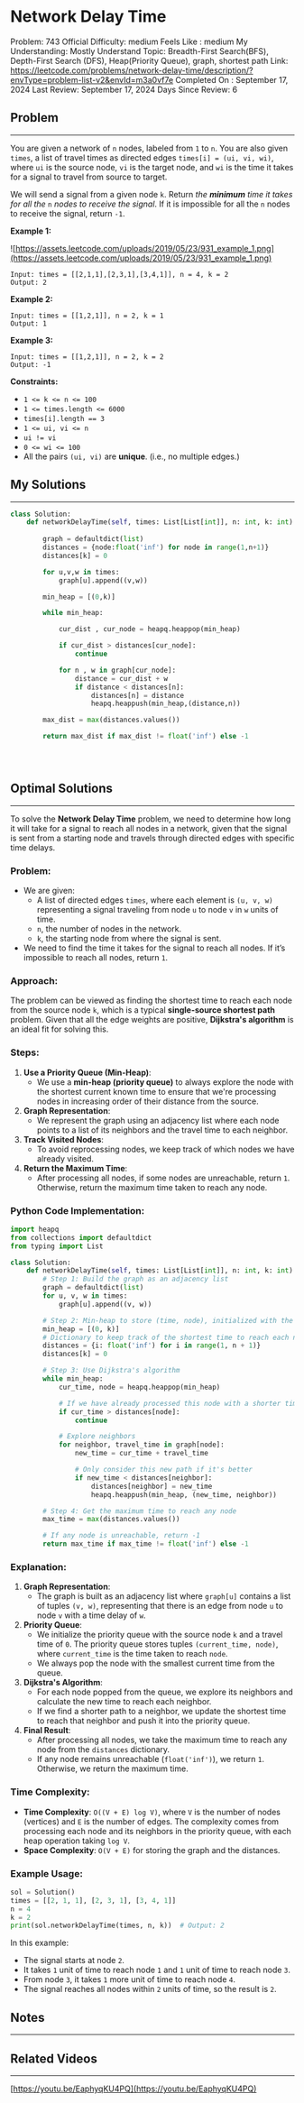 # Network Delay Time

Problem: 743
Official Difficulty: medium
Feels Like : medium
My Understanding: Mostly Understand
Topic: Breadth-First Search(BFS), Depth-First Search (DFS), Heap(Priority Queue), graph, shortest path
Link: https://leetcode.com/problems/network-delay-time/description/?envType=problem-list-v2&envId=m3a0vf7e
Completed On : September 17, 2024
Last Review: September 17, 2024
Days Since Review: 6

## Problem

---

You are given a network of `n` nodes, labeled from `1` to `n`. You are also given `times`, a list of travel times as directed edges `times[i] = (ui, vi, wi)`, where `ui` is the source node, `vi` is the target node, and `wi` is the time it takes for a signal to travel from source to target.

We will send a signal from a given node `k`. Return *the **minimum** time it takes for all the* `n` *nodes to receive the signal*. If it is impossible for all the `n` nodes to receive the signal, return `-1`.

**Example 1:**

![https://assets.leetcode.com/uploads/2019/05/23/931_example_1.png](https://assets.leetcode.com/uploads/2019/05/23/931_example_1.png)

```
Input: times = [[2,1,1],[2,3,1],[3,4,1]], n = 4, k = 2
Output: 2
```

**Example 2:**

```
Input: times = [[1,2,1]], n = 2, k = 1
Output: 1
```

**Example 3:**

```
Input: times = [[1,2,1]], n = 2, k = 2
Output: -1
```

**Constraints:**

- `1 <= k <= n <= 100`
- `1 <= times.length <= 6000`
- `times[i].length == 3`
- `1 <= ui, vi <= n`
- `ui != vi`
- `0 <= wi <= 100`
- All the pairs `(ui, vi)` are **unique**. (i.e., no multiple edges.)

## My Solutions

---

```python
class Solution:
    def networkDelayTime(self, times: List[List[int]], n: int, k: int) -> int:
        
        graph = defaultdict(list)
        distances = {node:float('inf') for node in range(1,n+1)}
        distances[k] = 0

        for u,v,w in times:
            graph[u].append((v,w))

        min_heap = [(0,k)]

        while min_heap:

            cur_dist , cur_node = heapq.heappop(min_heap)

            if cur_dist > distances[cur_node]:
                continue

            for n , w in graph[cur_node]:
                distance = cur_dist + w
                if distance < distances[n]:
                    distances[n] = distance
                    heapq.heappush(min_heap,(distance,n))

        max_dist = max(distances.values())

        return max_dist if max_dist != float('inf') else -1

            

```

```python

```

## Optimal Solutions

---

To solve the **Network Delay Time** problem, we need to determine how long it will take for a signal to reach all nodes in a network, given that the signal is sent from a starting node and travels through directed edges with specific time delays.

### Problem:

- We are given:
    - A list of directed edges `times`, where each element is `(u, v, w)` representing a signal traveling from node `u` to node `v` in `w` units of time.
    - `n`, the number of nodes in the network.
    - `k`, the starting node from where the signal is sent.
- We need to find the time it takes for the signal to reach all nodes. If it’s impossible to reach all nodes, return `1`.

### Approach:

The problem can be viewed as finding the shortest time to reach each node from the source node `k`, which is a typical **single-source shortest path** problem. Given that all the edge weights are positive, **Dijkstra's algorithm** is an ideal fit for solving this.

### Steps:

1. **Use a Priority Queue (Min-Heap)**:
    - We use a **min-heap (priority queue)** to always explore the node with the shortest current known time to ensure that we're processing nodes in increasing order of their distance from the source.
2. **Graph Representation**:
    - We represent the graph using an adjacency list where each node points to a list of its neighbors and the travel time to each neighbor.
3. **Track Visited Nodes**:
    - To avoid reprocessing nodes, we keep track of which nodes we have already visited.
4. **Return the Maximum Time**:
    - After processing all nodes, if some nodes are unreachable, return `1`. Otherwise, return the maximum time taken to reach any node.

### Python Code Implementation:

```python
import heapq
from collections import defaultdict
from typing import List

class Solution:
    def networkDelayTime(self, times: List[List[int]], n: int, k: int) -> int:
        # Step 1: Build the graph as an adjacency list
        graph = defaultdict(list)
        for u, v, w in times:
            graph[u].append((v, w))

        # Step 2: Min-heap to store (time, node), initialized with the source node k
        min_heap = [(0, k)]
        # Dictionary to keep track of the shortest time to reach each node
        distances = {i: float('inf') for i in range(1, n + 1)}
        distances[k] = 0

        # Step 3: Use Dijkstra's algorithm
        while min_heap:
            cur_time, node = heapq.heappop(min_heap)

            # If we have already processed this node with a shorter time, skip it
            if cur_time > distances[node]:
                continue

            # Explore neighbors
            for neighbor, travel_time in graph[node]:
                new_time = cur_time + travel_time

                # Only consider this new path if it's better
                if new_time < distances[neighbor]:
                    distances[neighbor] = new_time
                    heapq.heappush(min_heap, (new_time, neighbor))

        # Step 4: Get the maximum time to reach any node
        max_time = max(distances.values())

        # If any node is unreachable, return -1
        return max_time if max_time != float('inf') else -1
```

### Explanation:

1. **Graph Representation**:
    - The graph is built as an adjacency list where `graph[u]` contains a list of tuples `(v, w)`, representing that there is an edge from node `u` to node `v` with a time delay of `w`.
2. **Priority Queue**:
    - We initialize the priority queue with the source node `k` and a travel time of `0`. The priority queue stores tuples `(current_time, node)`, where `current_time` is the time taken to reach `node`.
    - We always pop the node with the smallest current time from the queue.
3. **Dijkstra's Algorithm**:
    - For each node popped from the queue, we explore its neighbors and calculate the new time to reach each neighbor.
    - If we find a shorter path to a neighbor, we update the shortest time to reach that neighbor and push it into the priority queue.
4. **Final Result**:
    - After processing all nodes, we take the maximum time to reach any node from the `distances` dictionary.
    - If any node remains unreachable (`float('inf')`), we return `1`. Otherwise, we return the maximum time.

### Time Complexity:

- **Time Complexity**: `O((V + E) log V)`, where `V` is the number of nodes (vertices) and `E` is the number of edges. The complexity comes from processing each node and its neighbors in the priority queue, with each heap operation taking `log V`.
- **Space Complexity**: `O(V + E)` for storing the graph and the distances.

### Example Usage:

```python
sol = Solution()
times = [[2, 1, 1], [2, 3, 1], [3, 4, 1]]
n = 4
k = 2
print(sol.networkDelayTime(times, n, k))  # Output: 2
```

In this example:

- The signal starts at node `2`.
- It takes `1` unit of time to reach node `1` and `1` unit of time to reach node `3`.
- From node `3`, it takes `1` more unit of time to reach node `4`.
- The signal reaches all nodes within `2` units of time, so the result is `2`.

## Notes

---

 

## Related Videos

---

[https://youtu.be/EaphyqKU4PQ](https://youtu.be/EaphyqKU4PQ)